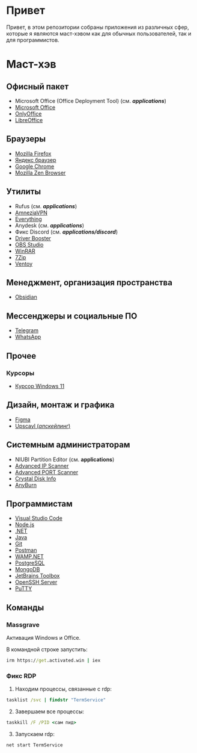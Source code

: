 # Привет
Привет, в этом репозитории собраны приложения из различных сфер, которые я являются маст-хэвом как для обычных пользователей, так и для программистов.

# Маст-хэв

## Офисный пакет
- Microsoft Office (Office Deployment Tool) (см. ***applications***)
- [Microsoft Office](https://gravesoft.dev/office_c2r_links#russian-ru-ru)
- [OnlyOffice](https://www.onlyoffice.com/ru/download.aspx?from=default#docs-enterprise)
- [LibreOffice](https://www.libreoffice.org/download/download-libreoffice/)

## Браузеры
- [Mozilla Firefox](https://www.mozilla.org/ru/firefox/new/)
- [Яндекс браузер](https://browser.yandex.ru/)
- [Google Chrome](https://www.google.com/intl/ru/chrome/safety/)
- [Mozilla Zen Browser](https://zen-browser.app/download/)

## Утилиты
- Rufus (см. ***applications***)
- [AmneziaVPN](https://github.com/amnezia-vpn/amnezia-client)
- [Everything](https://www.voidtools.com/ru-ru/)
- Anydesk (см. ***applications***)
- Фикс Discord (см. ***applications/discord***)
- [Driver Booster](https://ru.iobit.com/driver-booster.php)
- [OBS Studio](https://obsproject.com/download)
- [WinRAR](https://www.win-rar.com/start.html?&L=4)
- [7Zip](https://www.7-zip.org/download.html)
- [Ventoy](https://www.ventoy.net/en/download.html)
  
## Менеджмент, организация пространства
- [Obsidian](https://obsidian.md/download)

## Мессенджеры и социальные ПО
- [Telegram](https://desktop.telegram.org/)
- [WhatsApp](https://www.whatsapp.com/download?lang=ru_RU)

## Прочее
### Курсоры
- [Курсор Windows 11](https://7themes.su/stuff/kursory_windows/windows_11_cursors_concept/7-1-0-1149)


## Дизайн, монтаж и графика
- [Figma](https://www.figma.com/downloads/)
- [Upscayl (*апскейлинг*)](https://upscayl.org/download)

## Системным администраторам
- NIUBI Partition Editor (см. **applications**)
- [Advanced IP Scanner](https://www.advanced-ip-scanner.com/ru/)
- [Advanced PORT Scanner](https://www.advanced-port-scanner.com/)
- [Crystal Disk Info](https://crystalmark.info/en/software/crystaldiskinfo/)
- [AnyBurn](https://www.anyburn.com/download.php)

## Программистам
- [Visual Studio Code](https://code.visualstudio.com/download)
- [Node.js](https://nodejs.org/en/download)
- [.NET](https://dotnet.microsoft.com/ru-ru/download/dotnet)
- [Java](https://www.oracle.com/java/technologies/downloads/?er=221886#jdk24-windows)
- [Git](https://git-scm.com/downloads)
- [Postman](https://www.postman.com/downloads/)
- [WAMP.NET](https://wamp.net/)
- [PostgreSQL](https://www.postgresql.org/download/)
- [MongoDB](https://www.mongodb.com/try/download/community)
- [JetBrains Toolbox](https://www.jetbrains.com/ru-ru/toolbox-app/)
- [OpenSSH Server](https://github.com/powershell/win32-openssh/releases)
- [PuTTY](https://www.chiark.greenend.org.uk/~sgtatham/putty/latest.html)

## Команды

### Massgrave
Активация Windows и Office.

В командной строке запустить:

```cmd
irm https://get.activated.win | iex

```

### Фикс RDP 
1. Находим процессы, связанные с rdp:
```cmd
tasklist /svc | findstr "TermService"

```

2. Завершаем все процессы:
```cmd
taskkill /F /PID <сам пид>

```

3. Запускаем rdp:
```cmd
net start TermService

```